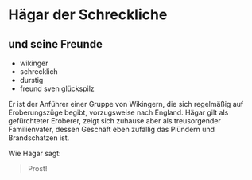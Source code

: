 # Hägar der Schreckliche
## und seine Freunde

* wikinger
* schrecklich
* durstig
* freund sven glückspilz

Er ist der Anführer einer Gruppe von Wikingern, die sich regelmäßig auf Eroberungszüge begibt, vorzugsweise nach England. 
Hägar gilt als gefürchteter Eroberer, zeigt sich zuhause aber als treusorgender Familienvater, dessen Geschäft eben zufällig das Plündern und Brandschatzen ist.

Wie Hägar sagt: 
> Prost!
